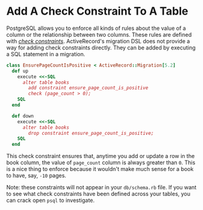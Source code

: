 # Add A Check Constraint To A Table

PostgreSQL allows you to enforce all kinds of rules about the value of a column
or the relationship between two columns. These rules are defined with [_check
constraints_](https://www.postgresql.org/docs/current/ddl-constraints.html#DDL-CONSTRAINTS-CHECK-CONSTRAINTS).
ActiveRecord's migration DSL does not provide a way for adding check
constraints directly. They can be added by executing a SQL statement in a
migration.

```ruby
class EnsurePageCountIsPositive < ActiveRecord::Migration[5.2]
  def up
    execute <<-SQL
      alter table books
        add constraint ensure_page_count_is_positive
        check (page_count > 0);
    SQL
  end

  def down
    execute <<-SQL
      alter table books
        drop constraint ensure_page_count_is_positive;
    SQL
  end
```

This check constraint ensures that, anytime you add or update a row in the book
column, the value of `page_count` column is always greater than `0`. This is a
nice thing to enforce because it wouldn't make much sense for a book to have,
say, `-10` pages.

Note: these constraints will not appear in your `db/schema.rb` file. If you
want to see what check constraints have been defined across your tables, you
can crack open `psql` to investigate.
